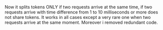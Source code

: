 Now it splits tokens ONLY if two requests arrive at the same time, if two requests arrive with time difference from 1 to 10 milliseconds or more does not share tokens. It works in all cases except a very rare one when two requests arrive at the same moment. Moreover i removed redundant code.
